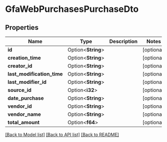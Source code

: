 # GfaWebPurchasesPurchaseDto

## Properties

Name | Type | Description | Notes
------------ | ------------- | ------------- | -------------
**id** | Option<**String**> |  | [optional]
**creation_time** | Option<**String**> |  | [optional]
**creator_id** | Option<**String**> |  | [optional]
**last_modification_time** | Option<**String**> |  | [optional]
**last_modifier_id** | Option<**String**> |  | [optional]
**source_id** | Option<**i32**> |  | [optional]
**date_purchase** | Option<**String**> |  | [optional]
**vendor_id** | Option<**String**> |  | [optional]
**vendor_name** | Option<**String**> |  | [optional]
**total_amount** | Option<**f64**> |  | [optional]

[[Back to Model list]](../README.md#documentation-for-models) [[Back to API list]](../README.md#documentation-for-api-endpoints) [[Back to README]](../README.md)



